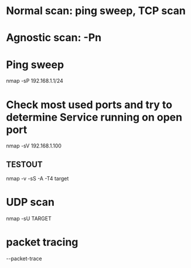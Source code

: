 # Normal scan: ping sweep, TCP scan
# Agnostic scan: -Pn

# Ping sweep
nmap -sP 192.168.1.1/24

# Check most used ports and try to determine Service running on open port
nmap -sV 192.168.1.100

## TESTOUT
nmap -v -sS -A -T4 target

# UDP scan
nmap -sU TARGET

# packet tracing
--packet-trace

